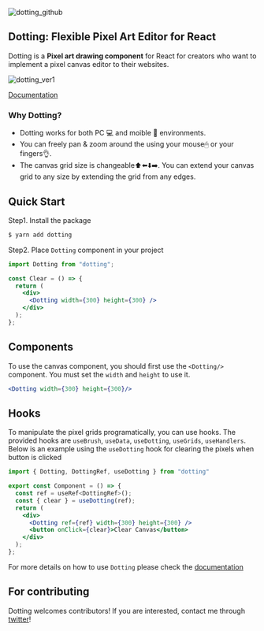 ![dotting_github](https://user-images.githubusercontent.com/57612141/225073544-94a2f8b4-187c-475f-a079-3b427efbdd02.png)

## Dotting: Flexible Pixel Art Editor for React


Dotting is a **Pixel art drawing component** for React for creators who want to implement a pixel canvas editor to their websites.

![dotting_ver1](https://user-images.githubusercontent.com/57612141/225075775-78281b37-864b-407d-947b-fdafcc544fa5.gif)

[Documentation](https://hunkim98.github.io/dotting)

### Why Dotting?
- Dotting works for both PC 💻 and moible 📱 environments. 
- You can freely pan & zoom around the using your mouse🖱 or your fingers👌.
- The canvas grid size is changeable⬆️⬅️⬇️➡️. You can extend your canvas grid to any size by extending the grid from any edges. 

## Quick Start

Step1. Install the package

```bash
$ yarn add dotting
```

Step2. Place `Dotting` component in your project

```jsx
import Dotting from "dotting";

const Clear = () => {
  return (
    <div>
      <Dotting width={300} height={300} />
    </div>
  );
};
```

## Components

To use the canvas component, you should first use the `<Dotting/>` component. You must set the `width` and `height` to use it.

```jsx
<Dotting width={300} height={300}/>
```


## Hooks

To manipulate the pixel grids programatically, you can use hooks. The provided hooks are `useBrush`, `useData`, `useDotting`, `useGrids`, `useHandlers`. Below is an example using the `useDotting` hook for clearing the pixels when button is clicked

```jsx
import { Dotting, DottingRef, useDotting } from "dotting"

export const Component = () => {
  const ref = useRef<DottingRef>();
  const { clear } = useDotting(ref);
  return (
    <div>
      <Dotting ref={ref} width={300} height={300} />
      <button onClick={clear}>Clear Canvas</button>
    </div>
  );
};
```

For more details on how to use `Dotting` please check the [documentation](https://hunkim98.github.io/dotting)

## For contributing

Dotting welcomes contributors! If you are interested, contact me through [twitter](https://twitter.com/hunkim98)!

